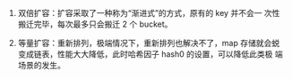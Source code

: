 1. 双倍扩容：扩容采取了一种称为“渐进式”的方式，原有的 key 并不会一 次性搬迁完毕，每次最多只会搬迁 2 个 bucket。

2. 等量扩容：重新排列，极端情况下，重新排列也解决不了，map 存储就会蜕 变成链表，性能大大降低，此时哈希因子 hash0 的设置，可以降低此类极 端场景的发生。